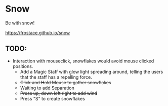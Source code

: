 # Snow
 Be with snow!

https://frostace.github.io/snow

## TODO:
* Interaction with mouseclick, snowflakes would avoid mouse clicked positions.
  * Add a Magic Staff with glow light spreading around, telling the users that the staff has a repelling force.
  * ~~Click and Hold Mouse to gather snowflakes~~
  * Waiting to add Separation
  * ~~Press up, down left right to add wind~~
  * Press "S" to create snowflakes
